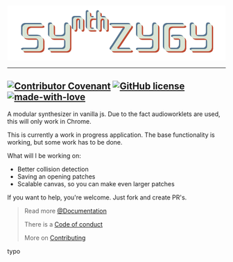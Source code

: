![Logo](./docs/images/logo.png)

---
[![Contributor Covenant](https://img.shields.io/badge/Contributor%20Covenant-v1.4%20adopted-ff69b4.svg)](code-of-conduct.md)
[![GitHub license](https://img.shields.io/github/license/Navelpluisje/synthzygy.svg)](https://github.com/Navelpluisje/synthzygy/blob/master/LICENSE)
[![made-with-love](https://img.shields.io/badge/Made%20with-♥-ff0000.svg)](https://www.navelpluisje.nl/)
---

A modular synthesizer in vanilla js. Due to the fact audioworklets are used,  this will only work in Chrome.

This is currently a work in progress application. The base functionality is working, but some work has to be done.

What will I be working on:
* Better collision detection
* Saving an opening patches
* Scalable canvas, so you can make even larger patches

If you want to help, you're welcome. Just fork and create PR's.


> Read more [@Documentation](./docs/index.md)
>
> There is a [Code of conduct](./docs/code-of-conduct.md)
>
> More on [Contributing](./docs/contributing.md)

typo